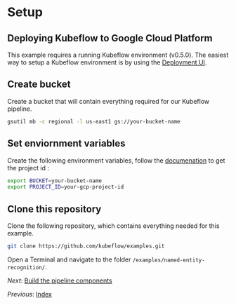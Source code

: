 # Setup

## Deploying Kubeflow to Google Cloud Platform
This example requires a running Kubeflow environment (v0.5.0). The easiest way to setup a Kubeflow environment is by using the [Deployment UI](https://www.kubeflow.org/docs/gke/deploy/deploy-ui/).

## Create bucket
Create a bucket that will contain everything required for our Kubeflow pipeline.

```bash
gsutil mb -c regional -l us-east1 gs://your-bucket-name
```

## Set enviornment variables

Create the following environment variables, follow the [documenation](https://cloud.google.com/resource-manager/docs/creating-managing-projects#identifying_projects) to get the project id :

```bash
export BUCKET=your-bucket-name
export PROJECT_ID=your-gcp-project-id
```

## Clone this repository
Clone the following repository, which contains everything needed for this example.

```bash
git clone https://github.com/kubeflow/examples.git
```

Open a Terminal and navigate to the folder `/examples/named-entity-recognition/`.

*Next*: [Build the pipeline components](step-2-build-components.md)

*Previous*: [Index](../README.md)
